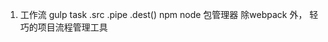 1. 工作流
    gulp
        task
        .src
        .pipe
        .dest()
    npm
        node 包管理器
        除webpack 外， 轻巧的项目流程管理工具
        
